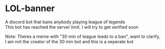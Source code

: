 # LOL-banner  

A discord bot that bans anybody playing league of legends  
This bot has reached the server limit. I will try to get verified soon

Note: Theres a meme with "30 min of league leads to a ban", want to clarify, I am not the creator of the 30 min bot and this is a seperate bot

